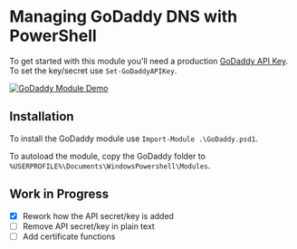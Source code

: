 # Managing GoDaddy DNS with PowerShell

To get started with this module you'll need a production [GoDaddy API Key](https://developer.godaddy.com/keys/). To set the key/secret use `Set-GoDaddyAPIKey`.

[![GoDaddy Module Demo](https://s6.postimg.org/3metixx7l/demoss.png)](http://www.youtube.com/watch?v=8vczfFLdK_Y)

## Installation

To install the GoDaddy module use `Import-Module .\GoDaddy.psd1`.

To autoload the module, copy the GoDaddy folder to `%USERPROFILE%\Documents\WindowsPowershell\Modules`.

## Work in Progress

- [x] Rework how the API secret/key is added
- [ ] Remove API secret/key in plain text
- [ ] Add certificate functions